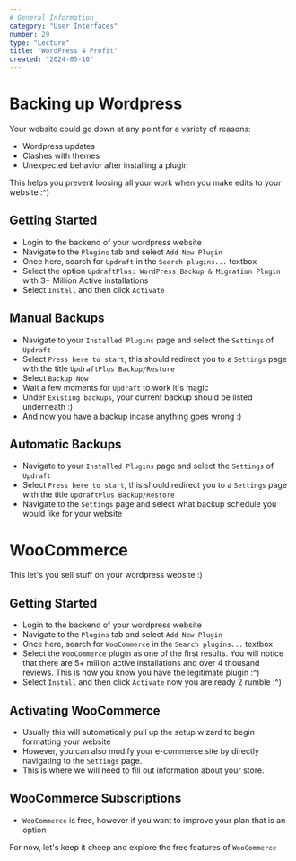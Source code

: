 ```yaml
---
# General Information
category: "User Interfaces"
number: 29
type: "Lecture"
title: "WordPress 4 Profit"
created: "2024-05-10"
---
```


# Backing up Wordpress

Your website could go down at any point for a variety of reasons:

- Wordpress updates
- Clashes with themes
- Unexpected behavior after installing a plugin

This helps you prevent loosing all your work when you make edits to your website :^)

## Getting Started

- Login to the backend of your wordpress website
- Navigate to the `Plugins` tab and select `Add New Plugin`
- Once here, search for `Updraft` in the `Search plugins...` textbox
- Select the option `UpdraftPlus: WordPress Backup & Migration Plugin` with 3+ Million Active installations
- Select `Install` and then click `Activate`

## Manual Backups

- Navigate to your `Installed Plugins` page and select the `Settings` of `Updraft`
- Select `Press here to start`, this should redirect you to a `Settings` page with the title `UpdraftPlus Backup/Restore`
- Select `Backup Now`
- Wait a few moments for `Updraft` to work it's magic
- Under `Existing backups`, your current backup should be listed underneath :)
- And now you have a backup incase anything goes wrong :)

## Automatic Backups

- Navigate to your `Installed Plugins` page and select the `Settings` of `Updraft`
- Select `Press here to start`, this should redirect you to a `Settings` page with the title `UpdraftPlus Backup/Restore`
- Navigate to the `Settings` page and select what backup schedule you would like for your website

# WooCommerce

This let's you sell stuff on your wordpress website :)

## Getting Started

- Login to the backend of your wordpress website
- Navigate to the `Plugins` tab and select `Add New Plugin`
- Once here, search for `WooCommerce` in the `Search plugins...` textbox
- Select the `WooCommerce` plugin as one of the first results. You will notice that there are 5+ million active installations and over 4 thousand reviews. This is how you know you have the legitimate plugin :^)
- Select `Install` and then click `Activate` now you are ready 2 rumble :^)

## Activating WooCommerce

- Usually this will automatically pull up the setup wizard to begin formatting your website
- However, you can also modify your e-commerce site by directly navigating to the `Settings` page.
- This is where we will need to fill out information about your store.

## WooCommerce Subscriptions

- `WooCommerce` is free, however if you want to improve your plan that is an option

For now, let's keep it cheep and explore the free features of `WooCommerce`
